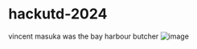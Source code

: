 # hackutd-2024
vincent masuka was the bay harbour butcher
![image](https://github.com/user-attachments/assets/c31b7d93-c7d7-49a0-b574-da2bb24103c2)
